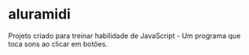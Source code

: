 # aluramidi
Projeto criado para treinar habilidade de JavaScript - Um programa que toca sons ao clicar em botões. 
